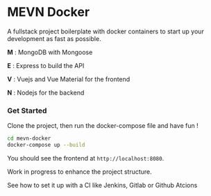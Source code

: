 # MEVN Docker

A fullstack project boilerplate with docker containers to start up your development as fast as possible.

**M** : MongoDB with Mongoose

**E** : Express to build the API

**V** : Vuejs and Vue Material for the frontend

**N** : Nodejs for the backend

### Get Started

Clone the project, then run the docker-compose file and have fun !

```bash
cd mevn-docker
docker-compose up --build
```

You should see the frontend at `http://localhost:8080`.

Work in progress to enhance the project structure.

See how to set it up with a CI like Jenkins, Gitlab or Github Atcions